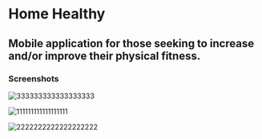 # Home Healthy 

## Mobile application for those seeking to increase and/or improve their physical fitness.


### Screenshots
![333333333333333333](https://user-images.githubusercontent.com/65046165/141594021-00d1366c-6700-4428-9211-e89ca50fbb4c.jpg/resize,w_200,h_300)


![111111111111111111](https://user-images.githubusercontent.com/65046165/141593943-b12fa3a1-6434-4fad-a74d-671aaabb1faf.jpg)

![2222222222222222222](https://user-images.githubusercontent.com/65046165/141594018-9260b5ee-1eba-4c25-a0de-55c6be37b113.jpg)


